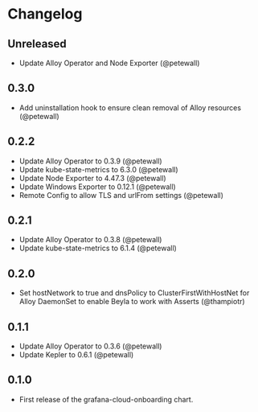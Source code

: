 # Changelog

## Unreleased

*   Update Alloy Operator and Node Exporter (@petewall)

## 0.3.0

*   Add uninstallation hook to ensure clean removal of Alloy resources (@petewall)

## 0.2.2

*   Update Alloy Operator to 0.3.9 (@petewall)
*   Update kube-state-metrics to 6.3.0 (@petewall)
*   Update Node Exporter to 4.47.3 (@petewall)
*   Update Windows Exporter to 0.12.1 (@petewall)
*   Remote Config to allow TLS and urlFrom settings (@petewall)

## 0.2.1

*   Update Alloy Operator to 0.3.8 (@petewall)
*   Update kube-state-metrics to 6.1.4 (@petewall)

## 0.2.0

*   Set hostNetwork to true and dnsPolicy to ClusterFirstWithHostNet for Alloy DaemonSet to enable Beyla to work with Asserts (@thampiotr)

## 0.1.1

*   Update Alloy Operator to 0.3.6 (@petewall)
*   Update Kepler to 0.6.1 (@petewall)

## 0.1.0

*   First release of the grafana-cloud-onboarding chart.
